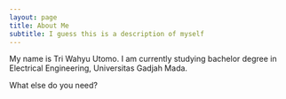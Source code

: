 ```yaml
---
layout: page
title: About Me
subtitle: I guess this is a description of myself
---
```


My name is Tri Wahyu Utomo. I am currently studying bachelor degree in Electrical Engineering, Universitas Gadjah Mada.


What else do you need?
